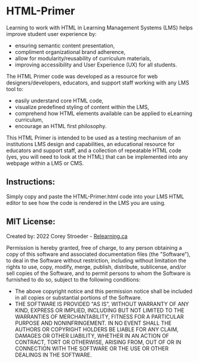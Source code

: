 # HTML-Primer
Learning to work with HTML in Learning Management Systems (LMS) helps improve student user experience by:
* ensuring semantic content presentation,
* compliment organizational brand adherence,
* allow for modularity/reusability of curriculum materials,
* improving accessibility and User Experience (UX) for all students.

The HTML Primer code was developed as a resource for web designers/developers, educators, and support staff working with any LMS tool to:
* easily understand core HTML code,
* visualize predefined styling of content within the LMS,
* comprehend how HTML elements available can be applied to eLearning curriculum,
* encourage an HTML first philosophy.

This HTML Primer is intended to be used as a testing mechanism of an institutions LMS design and capabilities, an educational resource for educators and support staff, and a collection of repeatable HTML code (yes, you will need to look at the HTML) that can be implemented into any webpage within a LMS or CMS. 

## Instructions:
Simply copy and paste the HTML-Primer.html code into your LMS HTML editor to see how the code is rendered in the LMS you are using.

## MIT License:
Created by: 2022 Corey Stroeder - [Relearning.ca](https://www.relearning.ca)

Permission is hereby granted, free of charge, to any person obtaining a copy of this software and associated documentation files (the "Software"), to deal in the Software without restriction, including without limitation the rights to use, copy, modify, merge, publish, distribute, sublicense, and/or sell copies of the Software, and to permit persons to whom the Software is furnished to do so, subject to the following conditions:
* The above copyright notice and this permission notice shall be included in all copies or substantial portions of the Software.
* THE SOFTWARE IS PROVIDED "AS IS", WITHOUT WARRANTY OF ANY KIND, EXPRESS OR IMPLIED, INCLUDING BUT NOT LIMITED TO THE WARRANTIES OF MERCHANTABILITY, FITNESS FOR A PARTICULAR PURPOSE AND NONINFRINGEMENT. IN NO EVENT SHALL THE AUTHORS OR COPYRIGHT HOLDERS BE LIABLE FOR ANY CLAIM, DAMAGES OR OTHER LIABILITY, WHETHER IN AN ACTION OF CONTRACT, TORT OR OTHERWISE, ARISING FROM, OUT OF OR IN CONNECTION WITH THE SOFTWARE OR THE USE OR OTHER DEALINGS IN THE SOFTWARE.</p>
